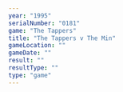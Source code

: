 ```yaml
---
year: "1995"
serialNumber: "0181" 
game: "The Tappers"
title: "The Tappers v The Min"
gameLocation: ""
gameDate: ""
result: ""
resultType: ""
type: "game"
---
```

